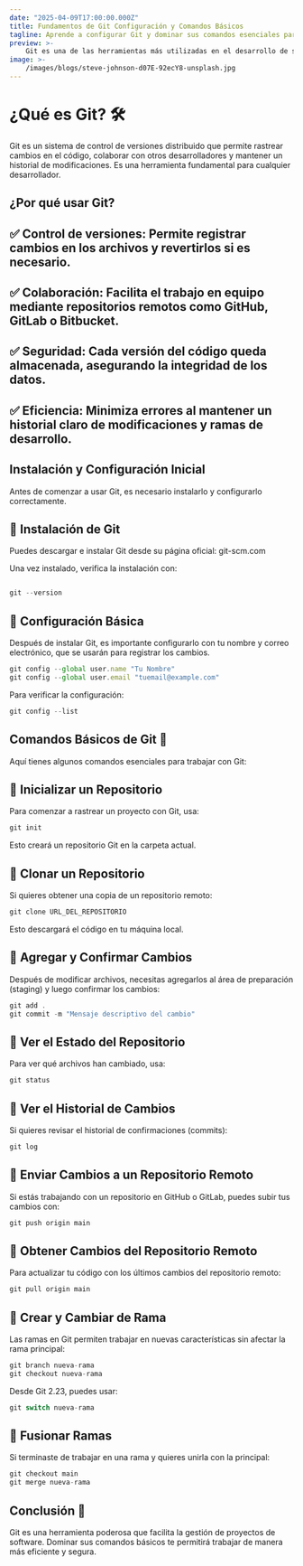```yaml
---
date: "2025-04-09T17:00:00.000Z"
title: Fundamentos de Git Configuración y Comandos Básicos
tagline: Aprende a configurar Git y dominar sus comandos esenciales para gestionar tu código de manera eficiente.
preview: >-
    Git es una de las herramientas más utilizadas en el desarrollo de software para el control de versiones. Conocer su configuración y los comandos esenciales te permitirá gestionar proyectos de manera eficiente y colaborativa.
image: >-
    /images/blogs/steve-johnson-d07E-92ecY8-unsplash.jpg
---
```

# ¿Qué es Git? 🛠️
Git es un sistema de control de versiones distribuido que permite rastrear cambios en el código, colaborar con otros desarrolladores y mantener un historial de modificaciones. Es una herramienta fundamental para cualquier desarrollador.
## ¿Por qué usar Git?
## ✅ Control de versiones: Permite registrar cambios en los archivos y revertirlos si es necesario.
## ✅ Colaboración: Facilita el trabajo en equipo mediante repositorios remotos como GitHub, GitLab o Bitbucket.
## ✅ Seguridad: Cada versión del código queda almacenada, asegurando la integridad de los datos.
## ✅ Eficiencia: Minimiza errores al mantener un historial claro de modificaciones y ramas de desarrollo.

## Instalación y Configuración Inicial
Antes de comenzar a usar Git, es necesario instalarlo y configurarlo correctamente.

## 🔹 Instalación de Git
Puedes descargar e instalar Git desde su página oficial: git-scm.com

Una vez instalado, verifica la instalación con:
```jsx

git --version
```
## 🔹 Configuración Básica
Después de instalar Git, es importante configurarlo con tu nombre y correo electrónico, que se usarán para registrar los cambios.

```jsx
git config --global user.name "Tu Nombre"  
git config --global user.email "tuemail@example.com"
```
Para verificar la configuración:

```jsx
git config --list
```
##  Comandos Básicos de Git 🎯
Aquí tienes algunos comandos esenciales para trabajar con Git:

## 🔹 Inicializar un Repositorio
Para comenzar a rastrear un proyecto con Git, usa:

```jsx
git init
```
Esto creará un repositorio Git en la carpeta actual.

## 🔹 Clonar un Repositorio
Si quieres obtener una copia de un repositorio remoto:

```jsx
git clone URL_DEL_REPOSITORIO
```
Esto descargará el código en tu máquina local.

## 🔹 Agregar y Confirmar Cambios
Después de modificar archivos, necesitas agregarlos al área de preparación (staging) y luego confirmar los cambios:

```jsx
git add .
git commit -m "Mensaje descriptivo del cambio"
```
## 🔹 Ver el Estado del Repositorio
Para ver qué archivos han cambiado, usa:

```jsx
git status
```
## 🔹 Ver el Historial de Cambios
Si quieres revisar el historial de confirmaciones (commits):

```jsx
git log
```
## 🔹 Enviar Cambios a un Repositorio Remoto
Si estás trabajando con un repositorio en GitHub o GitLab, puedes subir tus cambios con:

```jsx
git push origin main
```
## 🔹 Obtener Cambios del Repositorio Remoto
Para actualizar tu código con los últimos cambios del repositorio remoto:

```jsx
git pull origin main
```
## 🔹 Crear y Cambiar de Rama
Las ramas en Git permiten trabajar en nuevas características sin afectar la rama principal:

```jsx
git branch nueva-rama
git checkout nueva-rama
```
Desde Git 2.23, puedes usar:

```jsx
git switch nueva-rama
```
## 🔹 Fusionar Ramas
Si terminaste de trabajar en una rama y quieres unirla con la principal:

```jsx
git checkout main
git merge nueva-rama
```
## Conclusión 🚀
Git es una herramienta poderosa que facilita la gestión de proyectos de software. Dominar sus comandos básicos te permitirá trabajar de manera más eficiente y segura.

